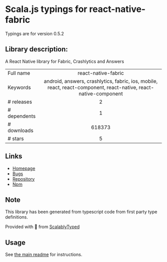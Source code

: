 
# Scala.js typings for react-native-fabric

Typings are for version 0.5.2

## Library description:
A React Native library for Fabric, Crashlytics and Answers

|                    |                 |
| ------------------ | :-------------: |
| Full name          | react-native-fabric |
| Keywords           | android, answers, crashlytics, fabric, ios, mobile, react, react-component, react-native, react-native-component |
| # releases         | 2 |
| # dependents       | 1 |
| # downloads        | 618373 |
| # stars            | 5 |

## Links
- [Homepage](https://github.com/corymsmith/react-native-fabric)
- [Bugs](https://github.com/corymsmith/react-native-fabric/issues)
- [Repository](https://github.com/corymsmith/react-native-fabric)
- [Npm](https://www.npmjs.com/package/react-native-fabric)
    


## Note
This library has been generated from typescript code from first party type definitions.

Provided with :purple_heart: from [ScalablyTyped](https://github.com/oyvindberg/ScalablyTyped)

## Usage
See [the main readme](../../readme.md) for instructions.



